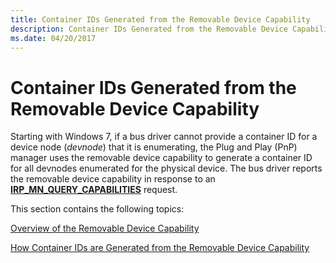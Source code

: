 ```yaml
---
title: Container IDs Generated from the Removable Device Capability
description: Container IDs Generated from the Removable Device Capability
ms.date: 04/20/2017
---
```


# Container IDs Generated from the Removable Device Capability


Starting with Windows 7, if a bus driver cannot provide a container ID for a device node (*devnode*) that it is enumerating, the Plug and Play (PnP) manager uses the removable device capability to generate a container ID for all devnodes enumerated for the physical device. The bus driver reports the removable device capability in response to an [**IRP_MN_QUERY_CAPABILITIES**](../kernel/irp-mn-query-capabilities.md) request.

This section contains the following topics:

[Overview of the Removable Device Capability](overview-of-the-removable-device-capability.md)

[How Container IDs are Generated from the Removable Device Capability](how-container-ids-are-generated-from-the-removable-device-capability.md)

 

